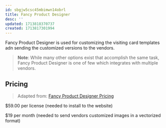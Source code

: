 ```yaml
---
id: sbgjw5csc45mbimwn14obrl
title: Fancy Product Designer
desc: ''
updated: 1713818370737
created: 1713817301994
---
```


Fancy Product Designer is used for customizing the visiting card templates adn sending the customized versions to the vendors.

> **Note**: While many other options exist that accomplish the same task, Fancy Product Designer is one of few which integrates with multiple vendors.

## Pricing

> Adapted from: [Fancy Product Designer Pricing](https://fancyproductdesigner.com/pricing/)

$59.00 per license (needed to install to the website)

$19 per month (needed to send vendors customized images in a vectorized format)

